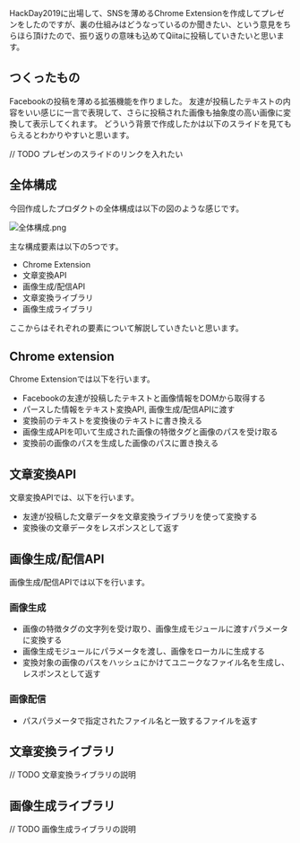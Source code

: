 HackDay2019に出場して、SNSを薄めるChrome Extensionを作成してプレゼンをしたのですが、裏の仕組みはどうなっているのか聞きたい、という意見をちらほら頂けたので、振り返りの意味も込めてQiitaに投稿していきたいと思います。

## つくったもの

Facebookの投稿を薄める拡張機能を作りました。
友達が投稿したテキストの内容をいい感じに一言で表現して、さらに投稿された画像も抽象度の高い画像に変換して表示してくれます。
どういう背景で作成したかは以下のスライドを見てもらえるとわかりやすいと思います。

// TODO プレゼンのスライドのリンクを入れたい

## 全体構成
今回作成したプロダクトの全体構成は以下の図のような感じです。

![全体構成.png](https://qiita-image-store.s3.ap-northeast-1.amazonaws.com/0/160829/5f7ce087-12ad-2248-908f-a922372c8a64.png)

主な構成要素は以下の5つです。
- Chrome Extension
- 文章変換API
- 画像生成/配信API
- 文章変換ライブラリ
- 画像生成ライブラリ

ここからはそれぞれの要素について解説していきたいと思います。
## Chrome extension
Chrome Extensionでは以下を行います。
- Facebookの友達が投稿したテキストと画像情報をDOMから取得する
- パースした情報をテキスト変換API, 画像生成/配信APIに渡す
- 変換前のテキストを変換後のテキストに書き換える
- 画像生成APIを叩いて生成された画像の特徴タグと画像のパスを受け取る
- 変換前の画像のパスを生成した画像のパスに置き換える

## 文章変換API
文章変換APIでは、以下を行います。

- 友達が投稿した文章データを文章変換ライブラリを使って変換する
- 変換後の文章データをレスポンスとして返す

## 画像生成/配信API
画像生成/配信APIでは以下を行います。

### 画像生成
- 画像の特徴タグの文字列を受け取り、画像生成モジュールに渡すパラメータに変換する
- 画像生成モジュールにパラメータを渡し、画像をローカルに生成する
- 変換対象の画像のパスをハッシュにかけてユニークなファイル名を生成し、レスポンスとして返す

### 画像配信
- パスパラメータで指定されたファイル名と一致するファイルを返す

## 文章変換ライブラリ
// TODO 文章変換ライブラリの説明
## 画像生成ライブラリ 
// TODO 画像生成ライブラリの説明
